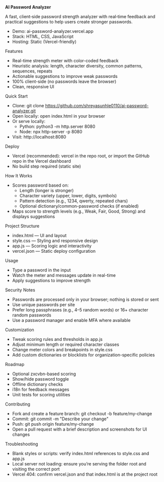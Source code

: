 **AI Password Analyzer**

A fast, client‑side password strength analyzer with real‑time feedback and practical suggestions to help users create stronger passwords.

- Demo: ai-password-analyzer.vercel.app
- Stack: HTML, CSS, JavaScript
- Hosting: Static (Vercel-friendly)

Features

- Real-time strength meter with color-coded feedback
- Heuristic analysis: length, character diversity, common patterns, sequences, repeats
- Actionable suggestions to improve weak passwords
- 100% client-side (no passwords leave the browser)
- Clean, responsive UI

Quick Start

- Clone: git clone https://github.com/shreyasunhle0110/ai-password-analyzer.git
- Open locally: open index.html in your browser
- Or serve locally:
  - Python: python3 -m http.server 8080
  - Node: npx http-server -p 8080
- Visit: http://localhost:8080

Deploy

- Vercel (recommended): vercel in the repo root, or import the GitHub repo in the Vercel dashboard
- No build step required (static site)

How It Works

- Scores password based on:
  - Length (longer is stronger)
  - Character variety (upper, lower, digits, symbols)
  - Pattern detection (e.g., 1234, qwerty, repeated chars)
  - Optional dictionary/common-password checks (if enabled)
- Maps score to strength levels (e.g., Weak, Fair, Good, Strong) and displays suggestions

Project Structure

- index.html — UI and layout
- style.css — Styling and responsive design
- app.js — Scoring logic and interactivity
- vercel.json — Static deploy configuration

Usage

- Type a password in the input
- Watch the meter and messages update in real-time
- Apply suggestions to improve strength

Security Notes

- Passwords are processed only in your browser; nothing is stored or sent
- Use unique passwords per site
- Prefer long passphrases (e.g., 4–5 random words) or 16+ character random passwords
- Use a password manager and enable MFA where available

Customization

- Tweak scoring rules and thresholds in app.js
- Adjust minimum length or required character classes
- Change meter colors and breakpoints in style.css
- Add custom dictionaries or blocklists for organization-specific policies

Roadmap

- Optional zxcvbn-based scoring
- Show/hide password toggle
- Offline dictionary checks
- i18n for feedback messages
- Unit tests for scoring utilities

Contributing

- Fork and create a feature branch: git checkout -b feature/my-change
- Commit: git commit -m "Describe your change"
- Push: git push origin feature/my-change
- Open a pull request with a brief description and screenshots for UI changes

Troubleshooting

- Blank styles or scripts: verify index.html references to style.css and app.js
- Local server not loading: ensure you’re serving the folder root and visiting the correct port
- Vercel 404: confirm vercel.json and that index.html is at the project root
